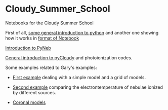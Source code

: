 # Cloudy_Summer_School
Notebooks for the Cloudy Summer School

First of all, [some general introduction to python](IntroPython.pdf) and another one showing how it works in [format of Notebook](Notebooks/Intro%20Python.ipynb)

[Introduction to PyNeb](Notebooks/Intro%20PyNeb.ipynb)

[General introduction to pyCloudy](pyCloudy.pdf) and photoionization codes.

Some examples related to Gary's examples:

* [First example](Notebooks/First%20Models.ipynb) dealing with a simple model and a grid of models.

* [Second example](Notebooks/SecondModels.ipynb) comparing the electrontemperature of nebulae ionized by different sources.

* [Coronal models](Notebooks/Coronal.ipynb)
